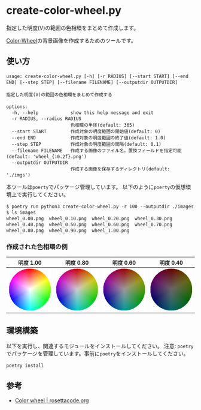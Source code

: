 # create-color-wheel.py

指定した明度(V)の範囲の色相環をまとめて作成します。

[Color-Wheel](https://github.com/kantas-spike/Color-Wheel)の背景画像を作成するためのツールです。

## 使い方

~~~text
usage: create-color-wheel.py [-h] [-r RADIUS] [--start START] [--end END] [--step STEP] [--filename FILENAME] [--outputdir OUTPUTDIR]

指定した明度(V)の範囲の色相環をまとめて作成する

options:
  -h, --help            show this help message and exit
  -r RADIUS, --radius RADIUS
                        色相環の半径(default: 365)
  --start START         作成対象の明度範囲の開始値(default: 0)
  --end END             作成対象の明度範囲の終了値(default: 1.0)
  --step STEP           作成対象の明度範囲の間隔(default: 0.1)
  --filename FILENAME   作成する画像のファイル名。置換フィールドを指定可能(default: 'wheel_{:0.2f}.png')
  --outputdir OUTPUTDIR
                        作成する画像を保存するディレクトリ(default: './imgs')
~~~

本ツールは`poerty`でパッケージ管理しています。
以下のように`poerty`の仮想環境上で実行してください。

~~~shell
$ poetry run python3 create-color-wheel.py -r 100 --outputdir ./images
$ ls images
wheel_0.00.png  wheel_0.10.png  wheel_0.20.png  wheel_0.30.png  wheel_0.40.png  wheel_0.50.png  wheel_0.60.png  wheel_0.70.png  wheel_0.80.png  wheel_0.90.png  wheel_1.00.png
~~~

### 作成された色相環の例

|明度 1.00|明度 0.80|明度 0.60|明度 0.40|
|:---:|:---:|:---:|:---:|
|![wheel_1.00.png](sample_imgs/wheel_1.00.png)|![wheel_0.80.png](sample_imgs/wheel_0.80.png)|![wheel_0.60.png](sample_imgs/wheel_0.60.png)|![wheel_0.40.png](sample_imgs/wheel_0.40.png)|

## 環境構築

以下を実行し、関連するモジュールをインストールしてください。 注意: `poetry` でパッケージを管理しています。事前に`poetry`をインストールしてください。

~~~shell
poetry install
~~~

## 参考

- [Color wheel | rosettacode.org](https://rosettacode.org/wiki/Color_wheel#Python)